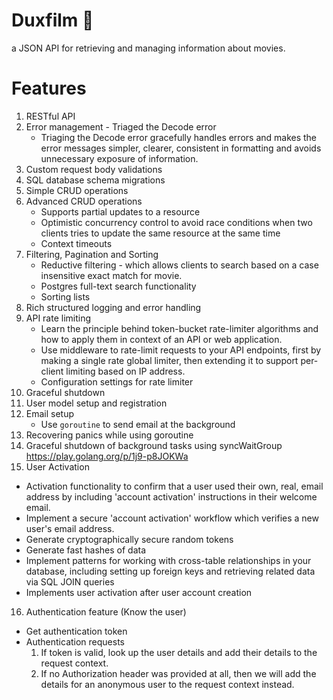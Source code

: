 # Duxfilm 🎦

a JSON API for retrieving and managing information about movies.

# Features

1. RESTful API
2. Error management - Triaged the Decode error
   - Triaging the Decode error gracefully handles errors and makes the error messages simpler, clearer, consistent in formatting and avoids unnecessary exposure of information.
3. Custom request body validations
4. SQL database schema migrations
5. Simple CRUD operations
6. Advanced CRUD operations
   - Supports partial updates to a resource
   - Optimistic concurrency control to avoid race conditions when two clients tries to update the same resource at the same time
   - Context timeouts
7. Filtering, Pagination and Sorting
   - Reductive filtering - which allows clients to search based on a case insensitive exact match for movie.
   - Postgres full-text search functionality
   - Sorting lists
8. Rich structured logging and error handling
9. API rate limiting
   - Learn the principle behind token-bucket rate-limiter algorithms and how to apply them in context of an API or web application.
   - Use middleware to rate-limit requests to your API endpoints, first by making a single rate global limiter, then extending it to support per-client limiting based on IP address.
   - Configuration settings for rate limiter
10. Graceful shutdown
11. User model setup and registration
12. Email setup
    - Use `goroutine` to send email at the background
13. Recovering panics while using goroutine
14. Graceful shutdown of background tasks using syncWaitGroup https://play.golang.org/p/1j9-p8JOKWa
15. User Activation

- Activation functionality to confirm that a user used their own, real, email address by including 'account activation' instructions in their welcome email.
- Implement a secure 'account activation' workflow which verifies a new user's email address.
- Generate cryptographically secure random tokens
- Generate fast hashes of data
- Implement patterns for working with cross-table relationships in your database, including setting up foreign keys and retrieving related data via SQL JOIN queries
- Implements user activation after user account creation

16. Authentication feature (Know the user)

- Get authentication token
- Authentication requests
  1.  If token is valid, look up the user details and add their details to the request context.
  2.  If no Authorization header was provided at all, then we will add the details for an anonymous user to the request context instead.
